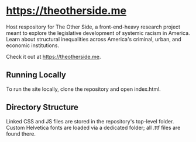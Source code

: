 # https://theotherside.me

Host respository for The Other Side, a front-end-heavy research project meant to explore the legislative development of systemic racism in America. Learn about structural inequalities across America's criminal, urban, and economic institutions.

Check it out at https://theotherside.me.

## Running Locally
To run the site locally, clone the repository and open index.html.

## Directory Structure
Linked CSS and JS files are stored in the repository's top-level folder. Custom Helvetica fonts are loaded via a dedicated folder; all .ttf files are found there. 
